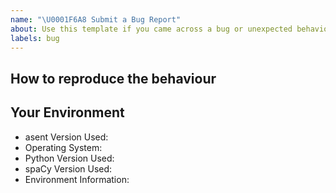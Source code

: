 ```yaml
---
name: "\U0001F6A8 Submit a Bug Report"
about: Use this template if you came across a bug or unexpected behaviour differing from the docs.
labels: bug
---
```


## How to reproduce the behaviour
<!-- Include a code example or the steps that led to the problem. Please try to be as specific as possible. -->

## Your Environment
<!-- Include details of your environment. If you're using spaCy 1.7+, you can also type `python -m spacy info --markdown` and copy-paste the result here along with the DaCy version which you can get using `python -c "import asent; print(asent.__version__)"`.-->
* asent Version Used:
* Operating System:
* Python Version Used:
* spaCy Version Used:
* Environment Information: